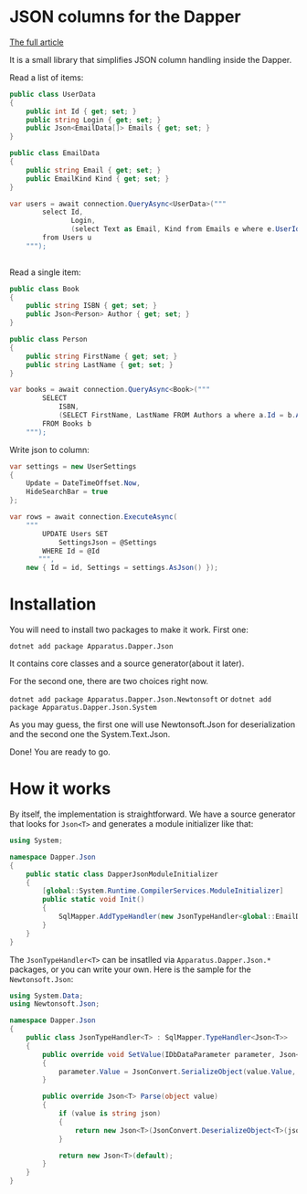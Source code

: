 # JSON columns for the Dapper

[The full article](https://dev.to/byme8/making-dapper-and-json-friends-5afc)

It is a small library that simplifies JSON column handling inside the Dapper. 

Read a list of items:
``` cs
public class UserData
{
    public int Id { get; set; }
    public string Login { get; set; }
    public Json<EmailData[]> Emails { get; set; }
}

public class EmailData
{
    public string Email { get; set; }
    public EmailKind Kind { get; set; }
}

var users = await connection.QueryAsync<UserData>("""
        select Id,
               Login,
               (select Text as Email, Kind from Emails e where e.UserId = u.Id FOR JSON PATH) as Emails
        from Users u
    """);
    
```

Read a single item:
``` csharp
public class Book
{
    public string ISBN { get; set; }
    public Json<Person> Author { get; set; }
}

public class Person
{
    public string FirstName { get; set; }
    public string LastName { get; set; }
}

var books = await connection.QueryAsync<Book>("""
        SELECT 
            ISBN,
            (SELECT FirstName, LastName FROM Authors a where a.Id = b.AuthorEntityId  FOR JSON PATH, WITHOUT_ARRAY_WRAPPER) AS Author
        FROM Books b
    """);  
```

Write json to column:
``` csharp
var settings = new UserSettings
{
    Update = DateTimeOffset.Now,
    HideSearchBar = true
};

var rows = await connection.ExecuteAsync(
    """
        UPDATE Users SET 
            SettingsJson = @Settings
        WHERE Id = @Id
       """,
    new { Id = id, Settings = settings.AsJson() });
```

# Installation

You will need to install two packages to make it work. 
First one:

``` dotnet add package Apparatus.Dapper.Json ```

It contains core classes and a source generator(about it later).

For the second one, there are two choices right now.

``` dotnet add package Apparatus.Dapper.Json.Newtonsoft ``` or ``` dotnet add package Apparatus.Dapper.Json.System ```

As you may guess, the first one will use Newtonsoft.Json for deserialization and the second one the System.Text.Json.

Done! You are ready to go.


# How it works

By itself, the implementation is straightforward. We have a source generator that looks for `` Json<T> `` and generates a module initializer like that:

``` cs 
using System;

namespace Dapper.Json
{
    public static class DapperJsonModuleInitializer
    {
        [global::System.Runtime.CompilerServices.ModuleInitializer]
        public static void Init()
        {
            SqlMapper.AddTypeHandler(new JsonTypeHandler<global::EmailData[]>());
        }
    }
}
```
The `` JsonTypeHandler<T> `` can be insatlled via `` Apparatus.Dapper.Json.* `` packages, or you can write your own.
Here is the sample for the `` Newtonsoft.Json ``:

``` cs 
using System.Data;
using Newtonsoft.Json;

namespace Dapper.Json
{
    public class JsonTypeHandler<T> : SqlMapper.TypeHandler<Json<T>>
    {
        public override void SetValue(IDbDataParameter parameter, Json<T> value)
        {
            parameter.Value = JsonConvert.SerializeObject(value.Value, JsonSettings.Settings);
        }

        public override Json<T> Parse(object value)
        {
            if (value is string json)
            {
                return new Json<T>(JsonConvert.DeserializeObject<T>(json, JsonSettings.Settings));
            }

            return new Json<T>(default);
        }
    }
}
```





